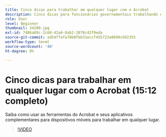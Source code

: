 ```yaml
---
title: Cinco dicas para trabalhar em qualquer lugar com o Acrobat
description: Cinco dicas para funcionários governamentais trabalhando em qualquer lugar com a Acrobat
role: User
level: Beginner
thumbnail: 34200.jpg
exl-id: 7486a89c-2c60-42a6-8ab2-2878c42f9eda
source-git-commit: ad54f7afa78b0fbb31eccf455723a8890cb92355
workflow-type: tm+mt
source-wordcount: '40'
ht-degree: 0%

---
```


# Cinco dicas para trabalhar em qualquer lugar com o Acrobat (15:12 completo)

Saiba como usar as ferramentas do Acrobat e seus aplicativos complementares para dispositivos móveis para trabalhar em qualquer lugar.

>[!VIDEO](https://video.tv.adobe.com/v/34200?quality=12&learn=on&hidetitle=true)

